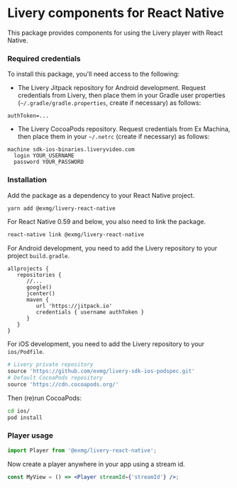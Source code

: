 # Livery components for React Native

This package provides components for using the Livery player with React Native.

### Required credentials

To install this package, you'll need access to the following:

- The Livery Jitpack repository for Android development. Request credentials from
  Livery, then place them in your Gradle user properties
  (`~/.gradle/gradle.properties`, create if necessary) as follows:

```
authToken=...
```

- The Livery CocoaPods repository. Request credentials from Ex Machina, then
  place them in your `~/.netrc` (create if necessary) as follows:

```
machine sdk-ios-binaries.liveryvideo.com
  login YOUR_USERNAME
  password YOUR_PASSWORD
```

### Installation

Add the package as a dependency to your React Native project.

```bash
yarn add @exmg/livery-react-native
```

For React Native 0.59 and below, you also need to link the package.

```bash
react-native link @exmg/livery-react-native
```

For Android development, you need to add the Livery repository to your project
`build.gradle`.

```
allprojects {
   repositories {
      //...
      google()
      jcenter()
      maven {
         url 'https://jitpack.io'
         credentials { username authToken }
      }
   }
}
```

For iOS development, you need to add the Livery repository to your
`ios/Podfile`.

```ruby
# Livery private repository
source 'https://github.com/exmg/livery-sdk-ios-podspec.git'
# Default CocoaPods repository
source 'https://cdn.cocoapods.org/'
```

Then (re)run CocoaPods:

```bash
cd ios/
pod install
```

### Player usage

```jsx
import Player from '@exmg/livery-react-native';
```

Now create a player anywhere in your app using a stream id.

```jsx
const MyView = () => <Player streamId={'streamId'} />;
```

